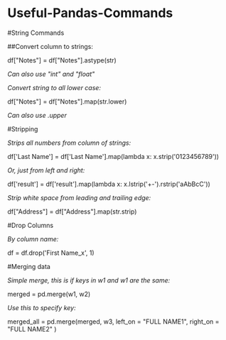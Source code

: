 # Useful-Pandas-Commands



#String Commands

##Convert column to strings:

df["Notes"] = df["Notes"].astype(str)

*Can also use "int" and "float"*

*Convert string to all lower case:*

df["Notes"] = df["Notes"].map(str.lower)

*Can also use .upper*


#Stripping 

*Strips all numbers from column of strings:*

df['Last Name'] = df['Last Name'].map(lambda x: x.strip('0123456789'))

*Or, just from left and right:*

df['result'] = df['result'].map(lambda x: x.lstrip('+-').rstrip('aAbBcC'))

*Strip white space from leading and trailing edge:*

df["Address"] = df["Address"].map(str.strip)

#Drop Columns

*By column name:*

df = df.drop('First Name_x', 1)

#Merging data

*Simple merge, this is if keys in w1 and w1 are the same:*

merged = pd.merge(w1, w2)

*Use this to specify key:*

merged_all = pd.merge(merged, w3, left_on = "FULL NAME1", right_on = "FULL NAME2" )




